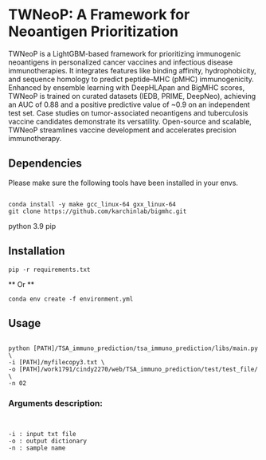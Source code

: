 # TWNeoP: A Framework for Neoantigen Prioritization

TWNeoP is a LightGBM-based framework for prioritizing immunogenic neoantigens in personalized cancer vaccines and infectious disease immunotherapies. It integrates features like binding affinity, hydrophobicity, and sequence homology to predict peptide–MHC (pMHC) immunogenicity. Enhanced by ensemble learning with DeepHLApan and BigMHC scores, TWNeoP is trained on curated datasets (IEDB, PRIME, DeepNeo), achieving an AUC of 0.88 and a positive predictive value of ~0.9 on an independent test set. Case studies on tumor-associated neoantigens and tuberculosis vaccine candidates demonstrate its versatility. Open-source and scalable, TWNeoP streamlines vaccine development and accelerates precision immunotherapy.

## Dependencies
Please make sure the following tools have been installed in your envs.
<pre><code>
conda install -y make gcc_linux-64 gxx_linux-64
git clone https://github.com/karchinlab/bigmhc.git
</code></pre>
python 3.9
pip



## Installation
<pre><code>pip -r requirements.txt</code></pre>
** Or **
<pre><code>conda env create -f environment.yml</code></pre>

## Usage 
<pre><code>
python [PATH]/TSA_immuno_prediction/tsa_immuno_prediction/libs/main.py \
-i [PATH]/myfilecopy3.txt \
-o [PATH]/work1791/cindy2270/web/TSA_immuno_prediction/test/test_file/ \
-n 02
</code></pre>
### Arguments description:
<pre><code>

-i : input txt file
-o : output dictionary
-n : sample name
</code></pre>
